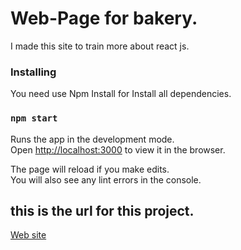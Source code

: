 # Web-Page for bakery.

I made this site to train more about react js.


### Installing

You need use Npm Install for Install all dependencies.

### `npm start`

Runs the app in the development mode.\
Open [http://localhost:3000](http://localhost:3000) to view it in the browser.

The page will reload if you make edits.\
You will also see any lint errors in the console.

## this is the url for this project.

[Web site](https://web-page-six.vercel.app/)




